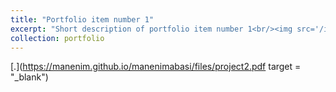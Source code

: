 ```yaml
---
title: "Portfolio item number 1"
excerpt: "Short description of portfolio item number 1<br/><img src='/images/500x300.png'>"
collection: portfolio
---
```


[.](https://manenim.github.io/manenimabasi/files/project2.pdf target = "_blank")
